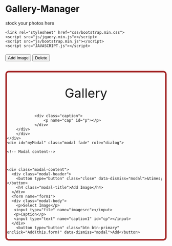 # Gallery-Manager
stock your photos here
<!DOCTYPE html>
<html>
<head>
	<title>Lab Quiz</title>
	
	<link rel="stylesheet" href="css/bootstrap.min.css">
	<script src="js/jquery.min.js"></script>
	<script src="js/bootstrap.min.js"></script>
	<script src="JAVASCRIPT.js"></script>
    
	
</head>
<body>
	<div class="container">
	<div class="row" style="margin-top: 20px">
		<button type="button" class="btn btn-info" data-toggle="modal" data-target="#myModal">Add Image</button>
    	<button type="button" class="btn btn-primary" onclick="del()">Delete</button>  
	</div>
		<div style="border: solid brown 5px; margin-top: 30px; border-radius: 10px" id="items">
			<center><p style="font-size: 40px" id="itemss" border-radius="">Gallery</p></center>
			<div class="thumbnail" id="kuan">

				<div class="caption">
					<p name="cap" id="p"></p>	
				</div>
		</div>
		</div>
	</div>
	<div id="myModal" class="modal fade" role="dialog">
  <div class="modal-dialog">

    <!-- Modal content-->


    
    <div class="modal-content">
      <div class="modal-header">
        <button type="button" class="close" data-dismiss="modal">&times;</button>
        <h4 class="modal-title">Add Image</h4>
      </div>
      <form name="form1">
      <div class="modal-body">
      	<p>Select Image</p>
       <input type="file" name="imagesrc"></input>
       <p>Caption</p>
       <input type="text" name="caption1" id="cp"></input>
      </div>
        <button type="button" class="btn btn-primary" onclick="Add(this.form)" data-dismiss="modal">Add</button>
  </form>
    </div>

  </div>
</div>

</body>
</html>
